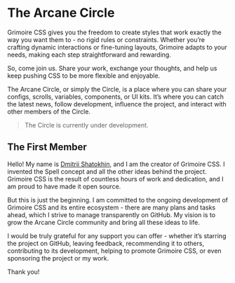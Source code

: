 # The Arcane Circle

Grimoire CSS gives you the freedom to create styles that work exactly the way you want them to - no rigid rules or constraints. Whether you’re crafting dynamic interactions or fine-tuning layouts, Grimoire adapts to your needs, making each step straightforward and rewarding.

So, come join us. Share your work, exchange your thoughts, and help us keep pushing CSS to be more flexible and enjoyable.

The Arcane Circle, or simply the Circle, is a place where you can share your configs, scrolls, variables, components, or UI kits. It’s where you can catch the latest news, follow development, influence the project, and interact with other members of the Circle.

> The Circle is currently under development.

## The First Member

Hello! My name is [Dmitrii Shatokhin](https://dmtrshat.github.io/), and I am the creator of Grimoire CSS. I invented the Spell concept and all the other ideas behind the project. Grimoire CSS is the result of countless hours of work and dedication, and I am proud to have made it open source.

But this is just the beginning. I am committed to the ongoing development of Grimoire CSS and its entire ecosystem - there are many plans and tasks ahead, which I strive to manage transparently on GitHub. My vision is to grow the Arcane Circle community and bring all these ideas to life.

I would be truly grateful for any support you can offer - whether it’s starring the project on GitHub, leaving feedback, recommending it to others, contributing to its development, helping to promote Grimoire CSS, or even sponsoring the project or my work.

Thank you!
